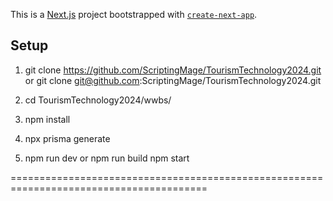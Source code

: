 This is a [Next.js](https://nextjs.org) project bootstrapped with [`create-next-app`](https://nextjs.org/docs/app/api-reference/cli/create-next-app).

## Setup

1.  git clone https://github.com/ScriptingMage/TourismTechnology2024.git
    or
    git clone git@github.com:ScriptingMage/TourismTechnology2024.git

2.  cd TourismTechnology2024/wwbs/

3.  npm install

4.  npx prisma generate

5.  npm run dev
    or
    npm run build
    npm start

========================================================================================
